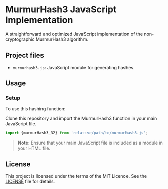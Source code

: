 # MurmurHash3 JavaScript Implementation

A straightforward and optimized JavaScript implementation of the non-cryptographic MurmurHash3 algorithm.

## Project files

- `murmurhash3.js`: JavaScript module for generating hashes.

## Usage

### Setup

To use this hashing function:

Clone this repository and import the MurmurHash3 function in your main JavaScript file.
```javascript
import {murmurHash3_32} from 'relative/path/to/murmurhash3.js';
```

> **Note:** Ensure that your main JavaScript file is included as a module in your HTML file.

## License

This project is licensed under the terms of the MIT Licence. See the [LICENSE](LICENSE) file for details.

